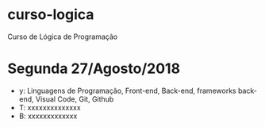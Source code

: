 # curso-logica
Curso de Lógica de Programação



# Segunda 27/Agosto/2018

  - y: Linguagens de Programação, Front-end, Back-end, frameworks back-end, Visual Code, Git, Github
  - T: xxxxxxxxxxxxxx
  - B: xxxxxxxxxxxxx
